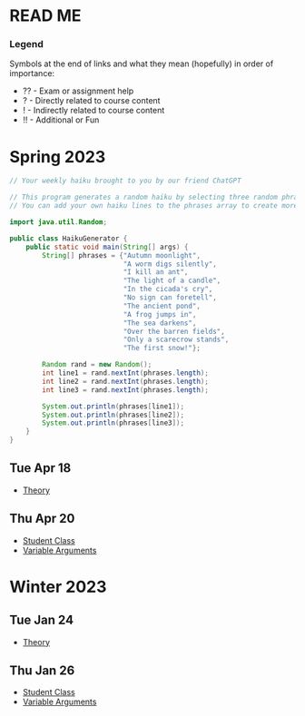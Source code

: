 # READ ME

### Legend
Symbols at the end of links and what they mean (hopefully) in order of importance:
- ?? - Exam or assignment help
- ? - Directly related to course content
- ! - Indirectly related to course content
- !! - Additional or Fun

# Spring 2023

```java
// Your weekly haiku brought to you by our friend ChatGPT

// This program generates a random haiku by selecting three random phrases from an array of haiku lines.
// You can add your own haiku lines to the phrases array to create more variations.

import java.util.Random;

public class HaikuGenerator {
    public static void main(String[] args) {
        String[] phrases = {"Autumn moonlight", 
                            "A worm digs silently", 
                            "I kill an ant", 
                            "The light of a candle",
                            "In the cicada's cry", 
                            "No sign can foretell", 
                            "The ancient pond",
                            "A frog jumps in", 
                            "The sea darkens",
                            "Over the barren fields", 
                            "Only a scarecrow stands", 
                            "The first snow!"};

        Random rand = new Random();
        int line1 = rand.nextInt(phrases.length);
        int line2 = rand.nextInt(phrases.length);
        int line3 = rand.nextInt(phrases.length);

        System.out.println(phrases[line1]);
        System.out.println(phrases[line2]);
        System.out.println(phrases[line3]);
    }
}
```

## Tue Apr 18
- [Theory](Theory.md)

## Thu Apr 20
- [Student Class](StudentTester.java)
- [Variable Arguments](https://www.geeksforgeeks.org/variable-arguments-varargs-in-java/)

# Winter 2023

## Tue Jan 24
- [Theory](Theory.md)

## Thu Jan 26
- [Student Class](StudentTester.java)
- [Variable Arguments](https://www.geeksforgeeks.org/variable-arguments-varargs-in-java/)
